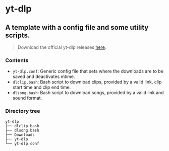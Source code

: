 # yt-dlp
## A template with a config file and some utility scripts.
> Download the official yt-dlp releases [here](https://github.com/yt-dlp/yt-dlp/releases).

### Contents
- `yt-dlp.conf`: Generic config file that sets where the downloads are to be saved and deactivates mtime.
- `dlclip.bash`: Bash script to download clips, provided by a valid link, clip start time and clip end time.
- `dlsong.bash`: Bash script to download songs, provided by a valid link and sound format.

### Directory tree
```
yt-dlp
├── dlclip.bash
├── dlsong.bash
├── Downloads
├── yt-dlp
└── yt-dlp.conf
```
